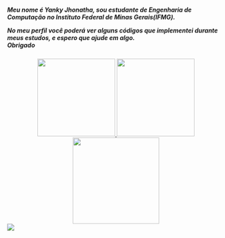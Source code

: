 <h5>Meu nome é Yanky Jhonatha, sou estudante de Engenharia de Computação no Instituto Federal de Minas Gerais(IFMG).
  
No meu perfil você poderá ver alguns códigos que implementei durante meus estudos, e espero que ajude em algo.                   
Obrigado <h5>
 

<div align="center">
  <a href="https://github.com/Jhonatha1">
  <img height="180em" src="https://github-readme-stats.vercel.app/api?username=Jhonatha1&show_icons=true&theme=highcontrast&localebr&include_all_commits=true&count_private=true"/>
  <img height="180em" src="https://github-readme-stats.vercel.app/api/top-langs/?username=Jhonatha1&layout=compact&langs_count=7&theme=highcontrast&locale"/>
  <img allign="right alt="Yanky gif" height="200" src="https://cdn.discordapp.com/attachments/840049777143971851/950527659966890004/338224_6OG0rNoS.png">
</div>

  <div>
    <a href="https://www.instagram.com/yanky_fonteboa/" target="_blank"><img src="https://img.shields.io/badge/-Instagram-%23E4405F?style=for-the-badge&logo=instagram&logoColor=white" target="_blank"></a>
    </div>
